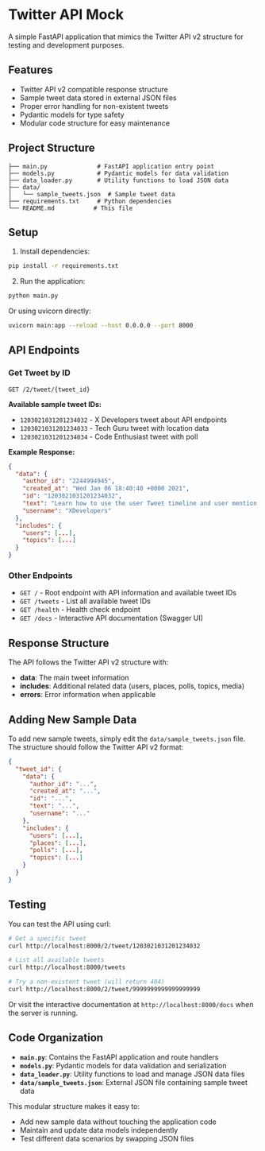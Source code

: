 # Twitter API Mock

A simple FastAPI application that mimics the Twitter API v2 structure for testing and development purposes.

## Features

- Twitter API v2 compatible response structure
- Sample tweet data stored in external JSON files
- Proper error handling for non-existent tweets
- Pydantic models for type safety
- Modular code structure for easy maintenance

## Project Structure

```
├── main.py              # FastAPI application entry point
├── models.py            # Pydantic models for data validation
├── data_loader.py       # Utility functions to load JSON data
├── data/
│   └── sample_tweets.json  # Sample tweet data
├── requirements.txt     # Python dependencies
└── README.md           # This file
```

## Setup

1. Install dependencies:
```bash
pip install -r requirements.txt
```

2. Run the application:
```bash
python main.py
```

Or using uvicorn directly:
```bash
uvicorn main:app --reload --host 0.0.0.0 --port 8000
```

## API Endpoints

### Get Tweet by ID
```
GET /2/tweet/{tweet_id}
```

**Available sample tweet IDs:**
- `1203021031201234032` - X Developers tweet about API endpoints
- `1203021031201234033` - Tech Guru tweet with location data
- `1203021031201234034` - Code Enthusiast tweet with poll

**Example Response:**
```json
{
  "data": {
    "author_id": "2244994945",
    "created_at": "Wed Jan 06 18:40:40 +0000 2021",
    "id": "1203021031201234032",
    "text": "Learn how to use the user Tweet timeline and user mention timeline endpoints in the X API v2 to explore Tweet… https://t.co/56a0vZUx7i",
    "username": "XDevelopers"
  },
  "includes": {
    "users": [...],
    "topics": [...]
  }
}
```

### Other Endpoints
- `GET /` - Root endpoint with API information and available tweet IDs
- `GET /tweets` - List all available tweet IDs
- `GET /health` - Health check endpoint
- `GET /docs` - Interactive API documentation (Swagger UI)

## Response Structure

The API follows the Twitter API v2 structure with:

- **data**: The main tweet information
- **includes**: Additional related data (users, places, polls, topics, media)
- **errors**: Error information when applicable

## Adding New Sample Data

To add new sample tweets, simply edit the `data/sample_tweets.json` file. The structure should follow the Twitter API v2 format:

```json
{
  "tweet_id": {
    "data": {
      "author_id": "...",
      "created_at": "...",
      "id": "...",
      "text": "...",
      "username": "..."
    },
    "includes": {
      "users": [...],
      "places": [...],
      "polls": [...],
      "topics": [...]
    }
  }
}
```

## Testing

You can test the API using curl:

```bash
# Get a specific tweet
curl http://localhost:8000/2/tweet/1203021031201234032

# List all available tweets
curl http://localhost:8000/tweets

# Try a non-existent tweet (will return 404)
curl http://localhost:8000/2/tweet/9999999999999999999
```

Or visit the interactive documentation at `http://localhost:8000/docs` when the server is running.

## Code Organization

- **`main.py`**: Contains the FastAPI application and route handlers
- **`models.py`**: Pydantic models for data validation and serialization
- **`data_loader.py`**: Utility functions to load and manage JSON data files
- **`data/sample_tweets.json`**: External JSON file containing sample tweet data

This modular structure makes it easy to:
- Add new sample data without touching the application code
- Maintain and update data models independently
- Test different data scenarios by swapping JSON files 